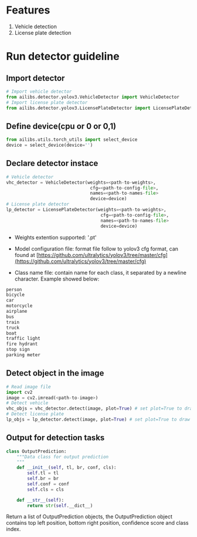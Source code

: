 # Features
1. Vehicle detection
2. License plate detection
# Run detector guideline
## Import detector
```python
# Import vehicle detector
from ailibs.detector.yolov3.VehicleDetector import VehicleDetector
# Import license plate detector
from ailibs.detector.yolov3.LicensePlateDetector import LicensePlateDetector
```

## Define device(cpu or 0 or 0,1)
```python
from ailibs.utils.torch_utils import select_device
device = select_device(device='')
```
## Declare detector instace
```python
# Vehicle detector
vhc_detector = VehicleDetector(weights=<path-to-weights>,
                                cfg=<path-to-config-file>,
                                names=<path-to-names-file>
                                device=device)
# License plate detector
lp_detector = LicensePlateDetector(weights=<path-to-weights>,
                                    cfg=<path-to-config-file>,
                                    names=<path-to-names-file>
                                    device=device)
```
- Weights extention supported: '.pt'

- Model configuration file: format file follow to yolov3 cfg format, can found at [https://github.com/ultralytics/yolov3/tree/master/cfg](https://github.com/ultralytics/yolov3/tree/master/cfg)

- Class name file: contain name for each class, it separated by a newline character. Example showed below:
```txt
person
bicycle
car
motorcycle
airplane
bus
train
truck
boat
traffic light
fire hydrant
stop sign
parking meter
```

## Detect object in the image
```python
# Read image file
import cv2
image = cv2.imread(<path-to-image>)
# Detect vehicle
vhc_objs = vhc_detector.detect(image, plot=True) # set plot=True to draw bounding box
# Detect license plate
lp_objs = lp_detector.detect(image, plot=True) # set plot=True to draw bounding box
```

## Output for detection tasks
```python
class OutputPrediction:
    """Data class for output prediction
    """
    def __init__(self, tl, br, conf, cls):
        self.tl = tl
        self.br = br
        self.conf = conf
        self.cls = cls

    def __str__(self):
        return str(self.__dict__)
```
Return a list of OutputPrediction objects, the OutputPrediction object contains top left position, bottom right position, confidence score and class index.
